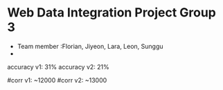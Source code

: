 # Web Data Integration Project Group 3
* Team member :Florian, Jiyeon, Lara, Leon, Sunggu
*


accuracy v1: 31%
accuracy v2: 21%

#corr v1: ~12000
#corr v2: ~13000

